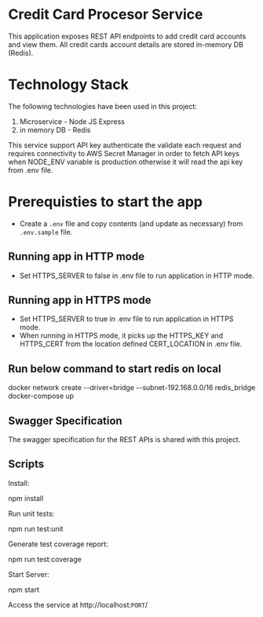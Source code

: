 # Credit Card Procesor Service

This application exposes REST API endpoints to add credit card accounts and view them. All credit cards account details are stored in-memory DB (Redis).

# Technology Stack
The following technologies have been used in this project:
1. Microservice - Node JS Express
2. in memory DB - Redis

This service support API key authenticate the validate each request and requires connectivity to AWS Secret Manager in order to fetch API keys when NODE_ENV variable is production otherwise it will read the api key from .env file.

# Prerequisties to start the app

- Create a `.env` file and copy contents (and update as necessary) from `.env.sample` file.

## Running app in HTTP mode
- Set HTTPS_SERVER to false in .env file to run application in HTTP mode.

## Running app in HTTPS mode
- Set HTTPS_SERVER to true in .env file to run application in HTTPS mode.
- When running in HTTPS mode, it picks up the HTTPS_KEY and HTTPS_CERT from the location defined CERT_LOCATION in .env file.

## Run below command to start redis on local

docker network create --driver=bridge --subnet-192.168.0.0/16 redis_bridge
docker-compose up


## Swagger Specification

The  swagger specification for the REST APIs is shared with this project.

## Scripts

Install:

npm install

Run unit tests:

npm run test:unit

Generate test coverage report:

npm run test:coverage

Start Server:

npm start

Access the service at http://localhost:`PORT`/